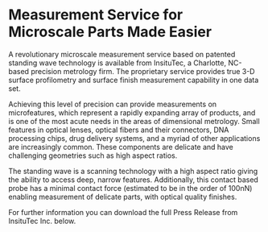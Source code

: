 # Measurement Service for Microscale Parts Made Easier

A revolutionary microscale measurement service based on patented standing wave technology is available from InsituTec, a Charlotte, NC-based precision metrology firm.  The proprietary service provides true 3-D surface profilometry and surface finish measurement capability in one data set.
<!--break-->
Achieving this level of precision can provide measurements on microfeatures, which represent a rapidly expanding array of products, and is one of the most acute needs in the areas of dimensional metrology. Small features in optical lenses, optical fibers and their connectors, DNA processing chips, drug delivery systems, and a myriad of other applications are increasingly common.  These components are delicate and have challenging geometries such as high aspect ratios.

The standing wave is a scanning technology with a high aspect ratio giving the ability to access deep, narrow features.  Additionally, this contact based probe has a minimal contact force (estimated to be in the order of 100nN) enabling measurement of delicate parts, with optical quality finishes.

For further information you can download the full Press Release from InsituTec Inc. below.